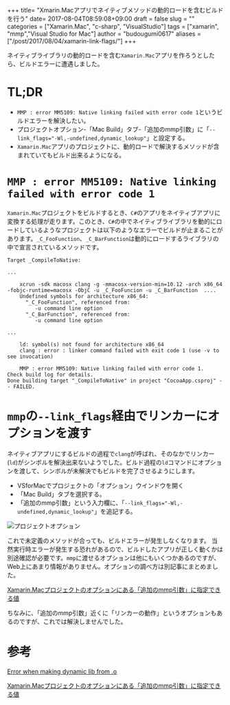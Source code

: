 +++
title= "Xmarin.Macアプリでネイティブメソッドの動的ロードを含むビルドを行う"
date= 2017-08-04T08:59:08+09:00
draft = false
slug = ""
categories = ["Xamarin.Mac", "c-sharp", "VisualStudio"]
tags = ["xamarin", "mmp","Visual Studio for Mac"]
author = "budougumi0617"
aliases = ["/post/2017/08/04/xamarin-link-flags/"]
+++

ネイティブライブラリの動的ロードを含む`Xamarin.Mac`アプリを作ろうとしたら、ビルドエラーに遭遇しました。

# TL;DR
- `MMP : error MM5109: Native linking failed with error code 1`というビルドエラーを解決したい。
- プロジェクトオプション-「Mac Build」タブ-「追加のmmp引数」に「`--link_flags="-Wl,-undefined,dynamic_lookup"`」と設定する。
- `Xamarin.Mac`アプリのプロジェクトに、動的ロードで解決するメソッドが含まれていてもビルド出来るようになる。

# `MMP : error MM5109: Native linking failed with error code 1`
`Xamarin.Mac`プロジェクトをビルドするとき、`C#`のアプリをネイティブアプリに変換する処理が走ります。このとき、`C#`の中でネイティブライブラリを動的にロードしているようなプロジェクトは以下のようなエラーでビルドが止まることがあります。`_C_FooFunction`、`_C_BarFunction`は動的にロードするライブラリの中で宣言されているメソッドです。

```
Target _CompileToNative:

...

    xcrun -sdk macosx clang -g -mmacosx-version-min=10.12 -arch x86_64 -fobjc-runtime=macosx -ObjC -u _C_FooFuncion -u _C_BarFunction  ....
    Undefined symbols for architecture x86_64:
      "_C_FooFunction", referenced from:
         -u command line option
      "_C_BarFunction", referenced from:
         -u command line option

...

    ld: symbol(s) not found for architecture x86_64
    clang : error : linker command failed with exit code 1 (use -v to see invocation)
    
    MMP : error MM5109: Native linking failed with error code 1.  Check build log for details.
Done building target "_CompileToNative" in project "CocoaApp.csproj" -- FAILED.
```

# `mmp`の`--link_flags`経由でリンカーにオプションを渡す

ネイティブアプリにするビルドの過程で`clang`が呼ばれ、そのなかでリンカー(`ld`)がシンボルを解決出来ないようでした。ビルド過程の`ld`コマンドにオプションを渡して、シンボルが未解決でもビルドを完了させるようにします。

- VSforMacでプロジェクトの「オプション」ウインドウを開く
- 「Mac Build」タブを選択する。
- 「追加のmmp引数」という入力欄に、「`--link_flags="-Wl,-undefined,dynamic_lookup"`」を追記する。

![プロジェクトオプション](/2017/08/link_flags.png)

これで未定義のメソッドが合っても、ビルドエラーが発生しなくなります。
当然実行時エラーが発生する恐れがあるので、ビルドしたアプリが正しく動くかは別途確認が必要です。`mmp`に渡せるオプションは他にもいくつかあるのですが、Web上にあまり情報がありません。オプションの調べ方は別記事にまとめました。

[Xamarin.Macプロジェクトのオプションにある「追加のmmp引数」に指定できる値](/post/2017/07/26/xamarin-mmp/)

ちなみに、「追加のmmp引数」近くに「リンカーの動作」というオプションもあるのですが、これでは解決しませんでした。


# 参考

[Error when making dynamic lib from .o](https://stackoverflow.com/questions/14090257/error-when-making-dynamic-lib-from-o)

[Xamarin.Macプロジェクトのオプションにある「追加のmmp引数」に指定できる値](/post/2017/07/26/xamarin-mmp/)
